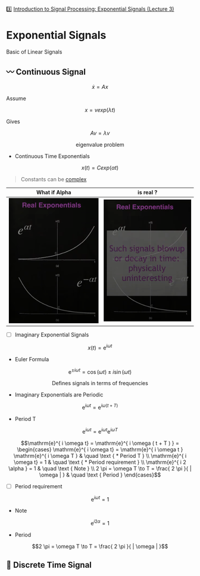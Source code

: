 :three: [Introduction to Signal Processing: Exponential Signals (Lecture 3)](https://youtu.be/B6GPKiRHnsk)


# Exponential Signals


Basic of Linear Signals

## :wavy_dash: Continuous Signal


```math
\dot{x} = A x
```

Assume

```math
x = v exp(\lambda t)
```

Gives

```math
A v = \lambda v
```

```math
\text{ eigenvalue problem }
```

* Continuous Time Exponentials

```math
x(t) = C exp(\alpha t)
```

> Constants can be [complex](https://en.wikipedia.org/wiki/Complex_number)


| What if Alpha | is real ?  |
|-------------------------------|------------------------------------------------|
| <img src=images/exponential-sequence.png width='' height='' > </img> | <img src=images/exponential-sequence-blow.png width='' height='' > </img>  |

- [ ] Imaginary Exponential Signals

```math
x(t) = \mathrm{e}^{i \omega t}
```

* Euler Formula

```math
\mathrm{e}^{\pm i \omega t} = \cos ( \omega t ) \pm i \sin ( \omega t )
```

```math
\text { Defines signals in terms of frequencies }
```

* Imaginary Exponentials are Periodic

```math
\mathrm{e}^{ i \omega t} = \mathrm{e}^{ i \omega ( t + T ) }
```

- Period T

```math
\mathrm{e}^{ i \omega t} = \mathrm{e}^{ i \omega t } \mathrm{e}^{ i \omega T }
```

```math
\mathrm{e}^{ i \omega t} = \mathrm{e}^{ i \omega ( t + T ) } =
  \begin{cases}
    \mathrm{e}^{ i \omega t} = \mathrm{e}^{ i \omega t } \mathrm{e}^{ i \omega T }  & \quad \text { * Period T }  \\
    \mathrm{e}^{ i \omega t} = 1                                                    & \quad \text { * Period requirement }  \\
    \mathrm{e}^{ i 2 \alpha } = 1                                                   & \quad \text { Note }  \\
    2 \pi = \omega T \to T = \frac{ 2 \pi }{ | \omega | }                           & \quad \text { Period }
  \end{cases}
```


- [ ] Period requirement

```math
\mathrm{e}^{ i \omega t} = 1
```

- Note 

```math
\mathrm{e}^{ i 2 \alpha } = 1
```

- Period

```math
2 \pi = \omega T \to T = \frac{ 2 \pi }{ | \omega | }
```


## :signal_strength: Discrete Time Signal

